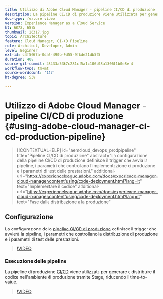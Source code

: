 ```yaml
---
title: Utilizzo di Adobe Cloud Manager - pipeline CI/CD di produzione
description: La pipeline CI/CD di produzione viene utilizzata per generare e distribuire il codice nell’ambiente di produzione tramite Stage, riducendo il time-to-value. La configurazione della pipeline CI/CD di produzione definisce il trigger che avvia la pipeline, i parametri che controllano l’implementazione di produzione e i parametri di test delle prestazioni.
doc-type: feature video
version: Experience Manager as a Cloud Service
kt: 6872, 6875
thumbnail: 26317.jpg
topic: Architecture
feature: Cloud Manager, CI-CD Pipeline
role: Architect, Developer, Admin
level: Beginner
exl-id: c4f5667a-0da2-490b-9d55-9fbde21db595
duration: 408
source-git-commit: 48433a5367c281cf5a1c106b08a1306f1b0e8ef4
workflow-type: tm+mt
source-wordcount: '147'
ht-degree: 53%

---
```


# Utilizzo di Adobe Cloud Manager - pipeline CI/CD di produzione {#using-adobe-cloud-manager-ci-cd-production-pipeline}

>[!CONTEXTUALHELP]
>id="aemcloud_devops_prodpipeline"
>title="Pipeline CI/CD di produzione"
>abstract="La configurazione della pipeline CI/CD di produzione definisce il trigger che avvia la pipeline, i parametri che controllano l’implementazione di produzione e i parametri di test delle prestazioni."
>additional-url="https://experienceleague.adobe.com/docs/experience-manager-cloud-manager/content/using/code-deployment.html?lang=it" text="Implementare il codice"
>additional-url="https://experienceleague.adobe.com/docs/experience-manager-cloud-manager/content/using/code-deployment.html?lang=it" text="Fase dalla distribuzione alla produzione"

## Configurazione

La configurazione della [pipeline CI/CD di produzione](https://experienceleague.adobe.com/docs/experience-manager-cloud-manager/using/how-to-use/pipelines/configuring-production-pipelines.html?lang=it) definisce il trigger che avvierà la pipeline, i parametri che controllano la distribuzione di produzione e i parametri di test delle prestazioni.

>[!VIDEO](https://video.tv.adobe.com/v/328575?quality=12&learn=on&captions=ita)

### Esecuzione delle pipeline

La pipeline di produzione [CI/CD](https://experienceleague.adobe.com/docs/experience-manager-cloud-manager/content/using/code-deployment.html?lang=it) viene utilizzata per generare e distribuire il codice nell&#39;ambiente di produzione tramite Stage, riducendo il time-to-value.

>[!VIDEO](https://video.tv.adobe.com/v/328576?quality=12&learn=on&captions=ita)
